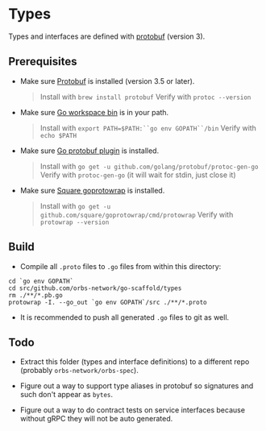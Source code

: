 # Types

Types and interfaces are defined with [protobuf](https://developers.google.com/protocol-buffers/) (version 3).

## Prerequisites

* Make sure [Protobuf](http://brewformulas.org/Protobuf) is installed (version 3.5 or later).
  > Install with `brew install protobuf`
  > Verify with `protoc --version`

* Make sure [Go workspace bin](https://stackoverflow.com/questions/42965673/cant-run-go-bin-in-terminal) is in your path.
  > Install with `export PATH=$PATH:``go env GOPATH``/bin`
  > Verify with `echo $PATH`

* Make sure [Go protobuf plugin](https://developers.google.com/protocol-buffers/docs/gotutorial) is installed.
  > Install with `go get -u github.com/golang/protobuf/protoc-gen-go`
  > Verify with `protoc-gen-go` (it will wait for stdin, just close it)

* Make sure [Square goprotowrap](https://github.com/square/goprotowrap) is installed.
  > Install with `go get -u github.com/square/goprotowrap/cmd/protowrap`
  > Verify with `protowrap --version`

## Build

* Compile all `.proto` files to `.go` files from within this directory:
```
cd `go env GOPATH`
cd src/github.com/orbs-network/go-scaffold/types
rm ./**/*.pb.go
protowrap -I. --go_out `go env GOPATH`/src ./**/*.proto
```

* It is recommended to push all generated `.go` files to git as well.

## Todo

* Extract this folder (types and interface definitions) to a different repo (probably `orbs-network/orbs-spec`).

* Figure out a way to support type aliases in protobuf so signatures and such don't appear as `bytes`.

* Figure out a way to do contract tests on service interfaces because without gRPC they will not be auto generated.
